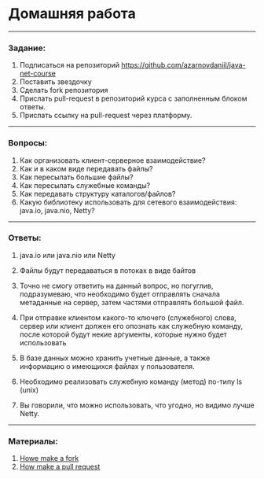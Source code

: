 # Домашняя работа

---

### Задание:

1. Подписаться на репозиторий https://github.com/azarnovdaniil/java-net-course
2. Поставить звездочку 
3. Сделать fork репозитория
4. Прислать pull-request в репозиторий курса с заполненным блоком ответы.
5. Прислать ссылку на pull-request через платформу.

---

### Вопросы:

1. Как организовать клиент-серверное взаимодействие?
2. Как и в каком виде передавать файлы?
3. Как пересылать большие файлы?
4. Как пересылать служебные команды?
5. Как передавать структуру каталогов/файлов?
6. Какую библиотеку использовать для сетевого взаимодействия: java.io, java.nio, Netty?

---

### Ответы:

1. java.io или java.nio или Netty

2. Файлы будут передаваться в потоках в виде байтов

3. Точно не смогу ответить на данный вопрос, но погуглив, подразумеваю, что необходимо будет отправлять сначала метаданные на сервер, затем частями отправлять большой файл.

4. При отправке клиентом какого-то ключего (служебного) слова, сервер или клиент должен его опознать как служебную команду, после которой будут некие аргументы, которые нужно будет использовать

5. В базе данных можно хранить учетные данные, а также информацию о имеющихся файлах у пользователя.

6. Необходимо реализовать служебную команду (метод) по-типу ls (unix)

7. Вы говорили, что можно использовать, что угодно, но видимо лучше Netty.

---

### Материалы:

1. [Howe make a fork](https://docs.github.com/en/github/getting-started-with-github/fork-a-repo)
2. [How make a pull request](https://docs.github.com/en/github/collaborating-with-issues-and-pull-requests/creating-a-pull-request)
